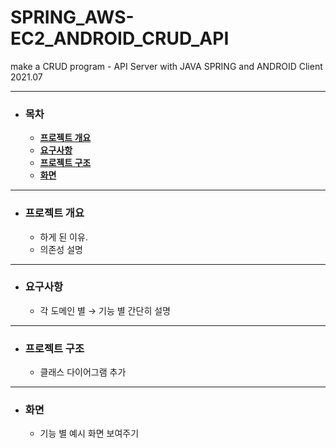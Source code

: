# SPRING_AWS-EC2_ANDROID_CRUD_API
make a CRUD program - API Server with JAVA SPRING and ANDROID Client
2021.07

___
- ### 목차
  - [**프로젝트 개요**](#outline)
  - [**요구사항**](#requirements)
  - [**프로젝트 구조**](#structure)
  - [**화면**](#screen) 

___
- ### 프로젝트 개요<a id="outline"></a> 
  - 하게 된 이유.
  - 의존성 설명
___
- ### 요구사항<a id="requirements"></a>
  - 각 도메인 별 → 기능 별 간단히 설명 
___
- ### 프로젝트 구조 <a id="structure"></a> 
  - 클래스 다이어그램 추가
___
- ### 화면<a id="screen"></a> 
  - 기능 별 예시 화면 보여주기
